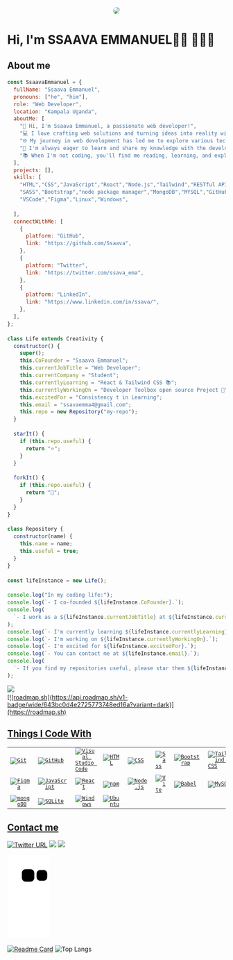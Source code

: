 <div align="center">
  
  <img src="https://camo.githubusercontent.com/683e2187241c641430216c864ce93fc5a0e0dfb232c5a01d1c54b54d63aa8cb2/68747470733a2f2f63646e2e6472696262626c652e636f6d2f75736572732f313136323037372f73637265656e73686f74732f333834383931342f70726f6772616d6d65722e676966" style="width: 250px; border-radius: 50%;">
  
</div>

# Hi, I'm SSAAVA EMMANUEL👋🏼 👨🏻‍💻

## About me

```JavaScript
const SsaavaEmmanuel = {
  fullName: "Ssaava Emmanuel",
  pronouns: ["he", "him"],
  role: "Web Developer",
  location: "Kampala Uganda",
  aboutMe: [
    "👋 Hi, I'm Ssaava Emmanuel, a passionate web developer!",
    "💻 I love crafting web solutions and turning ideas into reality with code.",
    "🌐 My journey in web development has led me to explore various technologies and frameworks.",
    "🚀 I'm always eager to learn and share my knowledge with the developer community.",
    "📚 When I'm not coding, you'll find me reading, learning, and exploring new horizons.",
  ],
  projects: [],
  skills: [
    "HTML","CSS","JavaScript","React","Node.js","Tailwind","RESTful APIs","Babel",
    "SASS","Bootstrap","node package manager","MongoDB","MYSQL","GitHub","Git",
    "VSCode","Figma","Linux","Windows",

  ],
  connectWithMe: [
    {
      platform: "GitHub",
      link: "https://github.com/Ssaava",
    },
    {
      platform: "Twitter",
      link: "https://twitter.com/ssava_ema",
    },
    {
      platform: "LinkedIn",
      link: "https://www.linkedin.com/in/ssava/",
    },
  ],
};

class Life extends Creativity {
  constructor() {
    super();
    this.CoFounder = "Ssaava Emmanuel";
    this.currentJobTitle = "Web Developer";
    this.currentCompany = "Student";
    this.currentlyLearning = "React & Tailwind CSS 📚";
    this.currentlyWorkingOn = "Developer Toolbox open source Project 🌱";
    this.excitedFor = "Consistency t in Learning";
    this.email = "ssavaemma4@gmail.com";
    this.repo = new Repository("my-repo");
  }

  starIt() {
    if (this.repo.useful) {
      return "⭐";
    }
  }

  forkIt() {
    if (this.repo.useful) {
      return "🍴";
    }
  }
}

class Repository {
  constructor(name) {
    this.name = name;
    this.useful = true;
  }
}

const lifeInstance = new Life();

console.log("In my coding life:");
console.log(`- I co-founded ${lifeInstance.CoFounder}.`);
console.log(
  `- I work as a ${lifeInstance.currentJobTitle} at ${lifeInstance.currentCompany}.`
);
console.log(`- I'm currently learning ${lifeInstance.currentlyLearning}.`);
console.log(`- I'm working on ${lifeInstance.currentlyWorkingOn}.`);
console.log(`- I'm excited for ${lifeInstance.excitedFor}.`);
console.log(`- You can contact me at ${lifeInstance.email}.`);
console.log(
  `- If you find my repositories useful, please star them ${lifeInstance.starIt()} or fork them ${lifeInstance.forkIt()}.`
);

```

<div>
  <a href="https://github.com/Ssaava/Ssaava">
  <img height="180em"  src="https://github-readme-stats.vercel.app/api?username=Ssaava&show_icons=true&theme=radical&include_all_commits=true&count_private=true"/>
</div>

<div alight="right">
[![roadmap.sh](https://api.roadmap.sh/v1-badge/wide/643bc0d4e2725773748ed16a?variant=dark)](https://roadmap.sh)
</div>

## Things I Code With

<div align="center">
	<table>
		<tr>
			<td><code><img width="50" src="https://user-images.githubusercontent.com/25181517/192108372-f71d70ac-7ae6-4c0d-8395-51d8870c2ef0.png" alt="Git" title="Git"/></code></td>
			<td><code><img width="50" src="https://user-images.githubusercontent.com/25181517/192108374-8da61ba1-99ec-41d7-80b8-fb2f7c0a4948.png" alt="GitHub" title="GitHub"/></code></td>
			<td><code><img width="50" src="https://user-images.githubusercontent.com/25181517/192108891-d86b6220-e232-423a-bf5f-90903e6887c3.png" alt="Visual Studio Code" title="Visual Studio Code"/></code></td>
			<td><code><img width="50" src="https://user-images.githubusercontent.com/25181517/192158954-f88b5814-d510-4564-b285-dff7d6400dad.png" alt="HTML" title="HTML"/></code></td>
			<td><code><img width="50" src="https://user-images.githubusercontent.com/25181517/183898674-75a4a1b1-f960-4ea9-abcb-637170a00a75.png" alt="CSS" title="CSS"/></code></td>
			<td><code><img width="50" src="https://user-images.githubusercontent.com/25181517/192158956-48192682-23d5-4bfc-9dfb-6511ade346bc.png" alt="Sass" title="Sass"/></code></td>
			<td><code><img width="50" src="https://user-images.githubusercontent.com/25181517/183898054-b3d693d4-dafb-4808-a509-bab54cf5de34.png" alt="Bootstrap" title="Bootstrap"/></code></td>
			<td><code><img width="50" src="https://user-images.githubusercontent.com/25181517/202896760-337261ed-ee92-4979-84c4-d4b829c7355d.png" alt="Tailwind CSS" title="Tailwind CSS"/></code></td>
		</tr>
		<tr>
			<td><code><img width="50" src="https://user-images.githubusercontent.com/25181517/189715289-df3ee512-6eca-463f-a0f4-c10d94a06b2f.png" alt="Figma" title="Figma"/></code></td>
			<td><code><img width="50" src="https://user-images.githubusercontent.com/25181517/117447155-6a868a00-af3d-11eb-9cfe-245df15c9f3f.png" alt="JavaScript" title="JavaScript"/></code></td>
			<td><code><img width="50" src="https://user-images.githubusercontent.com/25181517/183897015-94a058a6-b86e-4e42-a37f-bf92061753e5.png" alt="React" title="React"/></code></td>
			<td><code><img width="50" src="https://user-images.githubusercontent.com/25181517/121401671-49102800-c959-11eb-9f6f-74d49a5e1774.png" alt="npm" title="npm"/></code></td>
			<td><code><img width="50" src="https://user-images.githubusercontent.com/25181517/183568594-85e280a7-0d7e-4d1a-9028-c8c2209e073c.png" alt="Node.js" title="Node.js"/></code></td>
			<td><code><img width="50" src="https://github.com/marwin1991/profile-technology-icons/assets/62091613/b40892ef-efb8-4b0e-a6b5-d1cfc2f3fc35" alt="Vite" title="Vite"/></code></td>
			<td><code><img width="50" src="https://github.com/marwin1991/profile-technology-icons/assets/136815194/ecd443af-ebba-4af8-a46e-1bf64d863b5b" alt="Babel" title="Babel"/></code></td>
			<td><code><img width="50" src="https://user-images.githubusercontent.com/25181517/183896128-ec99105a-ec1a-4d85-b08b-1aa1620b2046.png" alt="MySQL" title="MySQL"/></code></td>
		</tr>
		<tr>
			<td><code><img width="50" src="https://user-images.githubusercontent.com/25181517/182884177-d48a8579-2cd0-447a-b9a6-ffc7cb02560e.png" alt="mongoDB" title="mongoDB"/></code></td>
			<td><code><img width="50" src="https://github.com/marwin1991/profile-technology-icons/assets/136815194/82df4543-236b-4e45-9604-5434e3faab17" alt="SQLite" title="SQLite"/></code></td>
			<td><code><img width="50" src="https://user-images.githubusercontent.com/25181517/186884150-05e9ff6d-340e-4802-9533-2c3f02363ee3.png" alt="Windows" title="Windows"/></code></td>
			<td><code><img width="50" src="https://user-images.githubusercontent.com/25181517/186884153-99edc188-e4aa-4c84-91b0-e2df260ebc33.png" alt="Ubuntu" title="Ubuntu"/></code></td>
		</tr>
	</table>
</div>

## Contact me

<div> 
  <a href="https://twitter.com/ssava_ema" target="_blank"><img alt="Twitter URL" src="https://img.shields.io/twitter/url?label=Twitter&style=social&url=https%3A%2F%2Ftwitter.com%2Fssava_ema"></a>
  <a href = "mailto:ssavaemma4@gmail.com/" target="blank"><img src="https://img.shields.io/badge/-Gmail-%23333?style=for-the-badge&logo=gmail&logoColor=white"></a>
  <a href="https://www.linkedin.com/in/ssava/" target="blank"><img src="https://img.shields.io/badge/-LinkedIn-%230077B5?style=for-the-badge&logo=linkedin&logoColor=white"></a>

![Snake animation](https://github.com/bisaacm1/bisaacm1/blob/output/github-contribution-grid-snake.svg)

</div>

[![Readme Card](https://github-readme-stats.vercel.app/api/pin/?username=Ssaava&repo=40-JavaScript-Projects)](https://github.com/Ssaava/40-JavaScript-Projects)
![Top Langs](https://github-readme-stats.vercel.app/api/top-langs/?username=Ssaava&langs_count=8&layout=compact)
